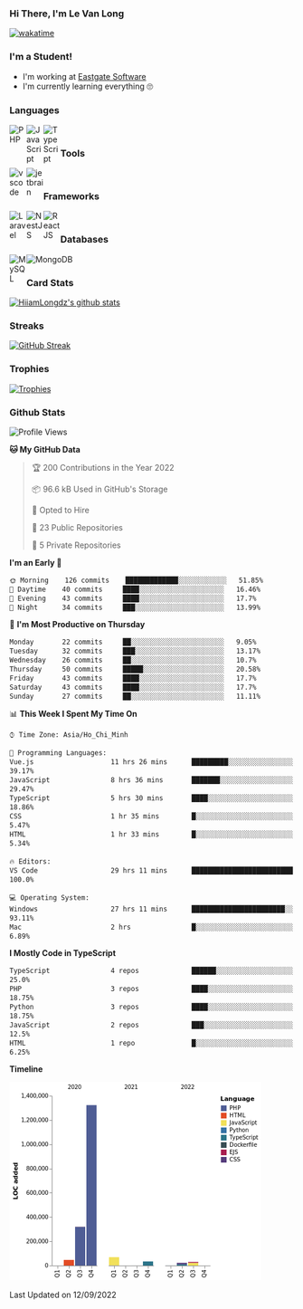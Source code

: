 ### Hi There, I'm Le Van Long 

[![wakatime](https://wakatime.com/badge/user/6843c55a-2a06-4fcd-8ddd-3f4718f8cf4d.svg)](https://wakatime.com/@6843c55a-2a06-4fcd-8ddd-3f4718f8cf4d)

### I'm a Student!
- I'm working at [Eastgate Software](https://eastgate-software.com/)
- I'm currently learning everything 🙄

### Languages
<img align="left" alt="PHP" src="https://img.icons8.com/dusk/64/000000/php-logo.png" width="30px"/>
<img align="left" alt="JavaScript" src="https://img.icons8.com/dusk/64/000000/javascript.png" width="30px"/>
<img align="left" alt="TypeScript" src="https://img.icons8.com/typescript" width="30px" />
<br />

### Tools
<img align="left" alt="vscode" src="https://img.icons8.com/dusk/64/000000/visual-studio-code-2019.png" width="30px"/>
<img align="left" alt="jetbrain" src="https://camo.githubusercontent.com/8268dcfb76697dd53286590ec9b4385d7a0b89ce/68747470733a2f2f63646e2e6a7364656c6976722e6e65742f6e706d2f73696d706c652d69636f6e734076332f69636f6e732f6a6574627261696e732e737667" width="30px"/>
<br />

### Frameworks
<img align="left" alt="Laravel" src="https://img.icons8.com/ios/50/000000/laravel.png" width="30px"/>
<img align="left" alt="NestJS" src="https://d33wubrfki0l68.cloudfront.net/e937e774cbbe23635999615ad5d7732decad182a/26072/logo-small.ede75a6b.svg" width="30px" />
<img align="left" alt="ReactJS" src="https://img.icons8.com/dusk/64/000000/react.png" width="30px" />
<br />

### Databases
<img align="left" alt="MySQL" src="https://img.icons8.com/ios-filled/50/000000/mysql-logo.png" width="30px"/>
<img align="left" alt="MongoDB" src="https://webimages.mongodb.com/_com_assets/cms/kpo5kblefbjq79065-Horizontal_Default.svg?auto=format%252Ccompress" height="30px" />
<br />

### Card Stats
[![HiiamLongdz's github stats](https://github-readme-stats.vercel.app/api?username=Eliitme&show_icons=true&theme=default)](#CardStats)

### Streaks
[![GitHub Streak](http://github-readme-streak-stats.herokuapp.com?user=Eliitme)](#Streaks)

### Trophies
[![Trophies](https://github-profile-trophy.vercel.app/?username=Eliitme&margin-w=10&theme=discord)](#Trophies)

### Github Stats
<!--START_SECTION:waka-->
![Profile Views](http://img.shields.io/badge/Profile%20Views-4-blue)

**🐱 My GitHub Data** 

> 🏆 200 Contributions in the Year 2022
 > 
> 📦 96.6 kB Used in GitHub's Storage 
 > 
> 💼 Opted to Hire
 > 
> 📜 23 Public Repositories 
 > 
> 🔑 5 Private Repositories  
 > 
**I'm an Early 🐤** 

```text
🌞 Morning    126 commits    █████████████░░░░░░░░░░░░   51.85% 
🌆 Daytime    40 commits     ████░░░░░░░░░░░░░░░░░░░░░   16.46% 
🌃 Evening    43 commits     ████░░░░░░░░░░░░░░░░░░░░░   17.7% 
🌙 Night      34 commits     ███░░░░░░░░░░░░░░░░░░░░░░   13.99%

```
📅 **I'm Most Productive on Thursday** 

```text
Monday       22 commits     ██░░░░░░░░░░░░░░░░░░░░░░░   9.05% 
Tuesday      32 commits     ███░░░░░░░░░░░░░░░░░░░░░░   13.17% 
Wednesday    26 commits     ██░░░░░░░░░░░░░░░░░░░░░░░   10.7% 
Thursday     50 commits     █████░░░░░░░░░░░░░░░░░░░░   20.58% 
Friday       43 commits     ████░░░░░░░░░░░░░░░░░░░░░   17.7% 
Saturday     43 commits     ████░░░░░░░░░░░░░░░░░░░░░   17.7% 
Sunday       27 commits     ██░░░░░░░░░░░░░░░░░░░░░░░   11.11%

```


📊 **This Week I Spent My Time On** 

```text
⌚︎ Time Zone: Asia/Ho_Chi_Minh

💬 Programming Languages: 
Vue.js                   11 hrs 26 mins      █████████░░░░░░░░░░░░░░░░   39.17% 
JavaScript               8 hrs 36 mins       ███████░░░░░░░░░░░░░░░░░░   29.47% 
TypeScript               5 hrs 30 mins       ████░░░░░░░░░░░░░░░░░░░░░   18.86% 
CSS                      1 hr 35 mins        █░░░░░░░░░░░░░░░░░░░░░░░░   5.47% 
HTML                     1 hr 33 mins        █░░░░░░░░░░░░░░░░░░░░░░░░   5.34%

🔥 Editors: 
VS Code                  29 hrs 11 mins      █████████████████████████   100.0%

💻 Operating System: 
Windows                  27 hrs 11 mins      ███████████████████████░░   93.11% 
Mac                      2 hrs               █░░░░░░░░░░░░░░░░░░░░░░░░   6.89%

```

**I Mostly Code in TypeScript** 

```text
TypeScript               4 repos             ██████░░░░░░░░░░░░░░░░░░░   25.0% 
PHP                      3 repos             ████░░░░░░░░░░░░░░░░░░░░░   18.75% 
Python                   3 repos             ████░░░░░░░░░░░░░░░░░░░░░   18.75% 
JavaScript               2 repos             ███░░░░░░░░░░░░░░░░░░░░░░   12.5% 
HTML                     1 repo              █░░░░░░░░░░░░░░░░░░░░░░░░   6.25%

```


**Timeline**

![Chart not found](https://raw.githubusercontent.com/Eliitme/Eliitme/master/charts/bar_graph.png) 


 Last Updated on 12/09/2022
<!--END_SECTION:waka-->
